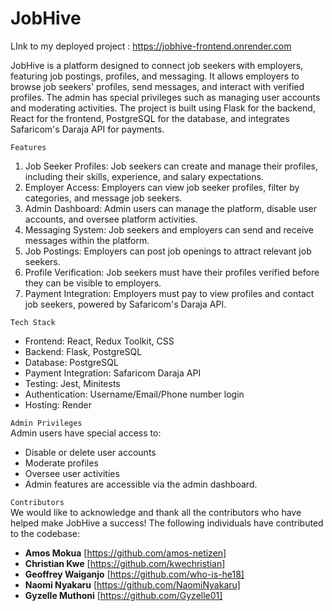 JobHive
=======
LInk to my deployed project : 
https://jobhive-frontend.onrender.com

JobHive is a platform designed to connect job seekers with employers, featuring job postings, profiles, and messaging. It allows employers to browse job seekers' profiles, send messages, and interact with verified profiles. The admin has special privileges such as managing user accounts and moderating activities. The project is built using Flask for the backend, React for the frontend, PostgreSQL for the database, and integrates Safaricom's Daraja API for payments.

`Features`
1. Job Seeker Profiles: Job seekers can create and manage their profiles, including their skills, experience, and salary expectations. <br>
2. Employer Access: Employers can view job seeker profiles, filter by categories, and message job seekers.<br>
3. Admin Dashboard: Admin users can manage the platform, disable user accounts, and oversee platform activities.<br>
4. Messaging System: Job seekers and employers can send and receive messages within the platform.<br>
5. Job Postings: Employers can post job openings to attract relevant job seekers.<br>
6. Profile Verification: Job seekers must have their profiles verified before they can be visible to employers.<br>
7. Payment Integration: Employers must pay to view profiles and contact job seekers, powered by Safaricom's Daraja API.<br>

`Tech Stack`<br>
* Frontend: React, Redux Toolkit, CSS<br>
* Backend: Flask, PostgreSQL<br>
* Database: PostgreSQL<br>
* Payment Integration: Safaricom Daraja API<br>
* Testing: Jest, Minitests<br>
* Authentication: Username/Email/Phone number login<br>
* Hosting: Render<br>

`Admin Privileges`<br>
Admin users have special access to:
  - Disable or delete user accounts<br>
  - Moderate profiles<br>
  - Oversee user activities<br>
  - Admin features are accessible via the admin dashboard.<br>

`Contributors`<br>
We would like to acknowledge and thank all the contributors who have helped make JobHive a success! The following individuals have contributed to the codebase:
* **Amos Mokua** [https://github.com/amos-netizen]<br>
* **Christian Kwe** [https://github.com/kwechristian]<br>
* **Geoffrey Waiganjo** [https://github.com/who-is-he18]<br>
* **Naomi Nyakaru** [https://github.com/NaomiNyakaru]
* **Gyzelle Muthoni** [https://github.com/Gyzelle01]

